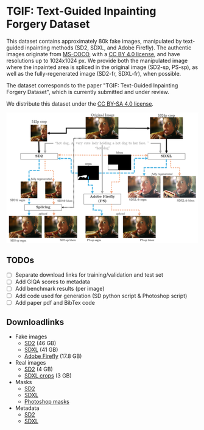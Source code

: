 # TGIF: Text-Guided Inpainting Forgery Dataset

This dataset contains approximately 80k fake images, manipulated by text-guided inpainting methods (SD2, SDXL, and Adobe Firefly).
The authentic images originate from [MS-COCO](https://cocodataset.org/), with a [CC BY 4.0 license](https://creativecommons.org/licenses/by/4.0/), and have resolutions up to 1024x1024 px.
We provide both the manipulated image where the inpainted area is spliced in the original image (SD2-sp, PS-sp), as well as the fully-regenerated image (SD2-fr, SDXL-fr), when possible.

The dataset corresponds to the paper "TGIF: Text-Guided Inpainting Forgery Dataset", which is currently submitted and under review.

We distribute this dataset under the [CC BY-SA 4.0 license](https://creativecommons.org/licenses/by-sa/4.0/).

![TGIF Creation](./readme-images/TGIF_diagram.png)

## TODOs
- [ ] Separate download links for training/validation and test set
- [ ] Add GIQA scores to metadata
- [ ] Add benchmark results (per image)
- [ ] Add code used for generation (SD python script & Photoshop script)
- [ ] Add paper pdf and BibTex code

## Downloadlinks
* Fake images
  * [SD2](https://cloud.ilabt.imec.be/index.php/s/LketizMaLoKBdaH) (46 GB)
  * [SDXL](https://cloud.ilabt.imec.be/index.php/s/3HipNJHob2WyZaW) (41 GB)
  * [Adobe Firefly](https://cloud.ilabt.imec.be/index.php/s/R7dgjNg4tNWEybR) (17.8 GB)
* Real images
  * [SD2](https://cloud.ilabt.imec.be/index.php/s/naMSpLxEd9fMqyR) (4 GB)
  * [SDXL crops](https://cloud.ilabt.imec.be/index.php/s/nf7am5P5tCC7Xjf) (3 GB)
* Masks
  * [SD2](https://cloud.ilabt.imec.be/index.php/s/HHo8bj4xdrcDb3Q)
  * [SDXL](https://cloud.ilabt.imec.be/index.php/s/mTzPq5KM64WcHg6)
  * [Photoshop masks](https://cloud.ilabt.imec.be/index.php/s/LEid5QGPzfHTaKg)
* Metadata
  * [SD2](https://cloud.ilabt.imec.be/index.php/s/PBezTRictoX3iLa])
  * [SDXL](https://cloud.ilabt.imec.be/index.php/s/DXEq5s5dY77Bm7D)

